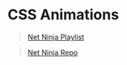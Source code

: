 # CSS Animations

> [Net Ninja Playlist](https://www.youtube.com/playlist?list=PL4cUxeGkcC9iGYgmEd2dm3zAKzyCGDtM5)

> [Net Ninja Repo](https://github.com/iamshaunjp/css-animations-playlist)